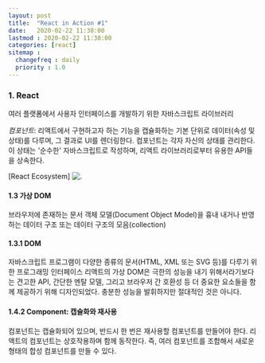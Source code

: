 ```yaml
---
layout: post
title:  "React in Action #1"
date:   2020-02-22 11:38:00 
lastmod : 2020-02-22 11:38:00
categories: [react]
sitemap :
  changefreq : daily
  priority : 1.0
---
```


### 1. React
여러 플랫폼에서 사용자 인터페이스를 개발하기 위한 자바스크립트 라이브러리

_*컴포넌트*_: 리액트에서 구현하고자 하는 기능을 캡슐화하는 기본 단위로 데이터(속성 및 상태)를 다루며, 그 결과로 UI를 렌더링한다.
컴포넌트는 각자 자신의 상태를 관리한다. 이 상태는 '순수한' 자바스크립트로 작성하며, 리액트 라이브러리로부터 유용한 API들을 상속한다.

[React Ecosystem]
![.](https://if-else.s3.amazonaws.com/images/react-map.svg)

<div class="divider"></div>

#### 1.3 가상 DOM
브라우저에 존재하는 문서 객체 모델(Document Object Model)을 흉내 내거나 반영하는 데이터 구조 또는 데이터 구조의 모음(collection)

#### 1.3.1 DOM
자바스크립트 프로그램이 다양한 종류의 문서(HTML, XML 또는 SVG 등)를 다루기 위한 프로그래밍 인터페이스
리액트의 가상 DOM은 극한의 성능을 내기 위해서라기보다는 견고한 API, 간단한 멘탈 모델, 그리고 브라우저 간 호환성 등 더 중요한 요소들을 함께 제공하기 위해 디자인되었다. 충분한 성능을 발휘하지만 절대적인 것은 아니다.

#### 1.4.2 Component: 캡슐화와 재사용
컴포넌트는 캡슐화되어 있으며, 반드시 한 번은 재사용할 컴포넌트를 만들어야 한다.
리액트의 컴포넌트는 상호작용하며 함께 동작한다. 즉, 여러 컴포넌트를 조합해서 새로운 형태의 합성 컴포넌트를 만들 수 있다. 




